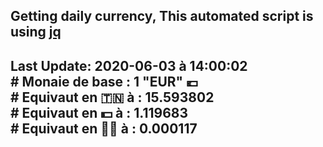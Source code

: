 ## Getting daily currency, This automated script is using [jq](https://stedolan.github.io/jq/)
## Last Update:  2020-06-03 à 14:00:02 </br># Monaie de base : 1 "EUR" 💶 </br> # Equivaut en 🇹🇳 à :  15.593802 </br> # Equivaut en 💵 à : 1.119683</br> # Equivaut en 🐱‍💻 à :  0.000117
